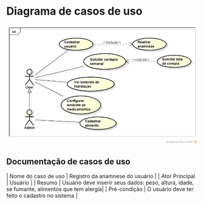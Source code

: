 # Diagrama de casos de uso

![Casos de uso](images/UseCase.png)

## Documentação de casos de uso

| Nome do caso de uso         | Registro da anamnese do usuário              |
| Ator Principal              | Usuário        |
| Resumo                      | Usuário deve inserir seus dados: peso, altura, idade, se fumante, alimentos que tem alergia|
| Pré-condição                | O usuário deve ter feito o cadastro no sistema |
